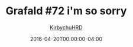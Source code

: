---
title: "Grafald #72 i'm so sorry"
type: "image"
date: 2016-04-20T00:00:00-04:00
draft: false
categories: ["Grafald"]
image_path: "../img/2016/72.png"
alt_text: ""
is_subpage: true
author: "[KirbychuHRD](https://cohost.org/KirbychuHRD)"
---